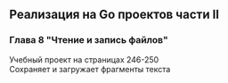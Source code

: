 ## Реализация на Go проектов части II
### Глава 8 "Чтение и запись файлов"
Учебный проект на страницах 246-250  
Сохраняет и загружает фрагменты текста